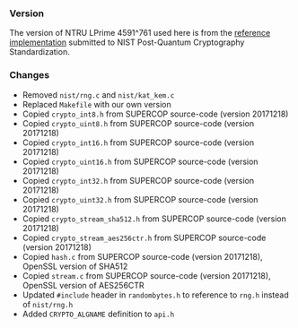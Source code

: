 ### Version

The version of NTRU LPrime 4591^761 used here is from the [reference implementation](https://csrc.nist.gov/CSRC/media/Projects/Post-Quantum-Cryptography/documents/round-1/submissions/NTRU_Prime.zip) submitted to NIST Post-Quantum Cryptography Standardization.

### Changes

- Removed `nist/rng.c` and `nist/kat_kem.c`
- Replaced `Makefile` with our own version
- Copied `crypto_int8.h` from SUPERCOP source-code (version 20171218)
- Copied `crypto_uint8.h` from SUPERCOP source-code (version 20171218)
- Copied `crypto_int16.h` from SUPERCOP source-code (version 20171218)
- Copied `crypto_uint16.h` from SUPERCOP source-code (version 20171218)
- Copied `crypto_int32.h` from SUPERCOP source-code (version 20171218)
- Copied `crypto_uint32.h` from SUPERCOP source-code (version 20171218)
- Copied `crypto_stream_sha512.h` from SUPERCOP source-code (version 20171218)
- Copied `crypto_stream_aes256ctr.h` from SUPERCOP source-code (version 20171218)
- Copied `hash.c` from SUPERCOP source-code (version 20171218), OpenSSL version of SHA512
- Copied `stream.c` from SUPERCOP source-code (version 20171218), OpenSSL version of AES256CTR
- Updated `#include` header in `randombytes.h` to reference to `rng.h` instead of `nist/rng.h`
- Added `CRYPTO_ALGNAME` definition to `api.h`

